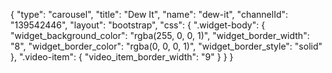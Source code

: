 {
    "type": "carousel",
    "title": "Dew It",
    "name": "dew-it",
    "channelId": "139542446",
    "layout": "bootstrap",
    "css": {
        ".widget-body": {
            "widget_background_color": "rgba(255, 0, 0, 1)",
            "widget_border_width": "8",
            "widget_border_color": "rgba(0, 0, 0, 1)",
            "widget_border_style": "solid"
        },
        ".video-item": {
            "video_item_border_width": "9"
        }
    }
}